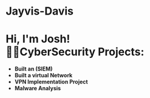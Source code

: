 # Jayvis-Davis
<h1>Hi, I'm Josh! <br/><a 

<h2>👨‍💻CyberSecurity Projects:</h2>

- <b>Built an (SIEM)</b>
- <b>Built a virtual Network</b>
- <b>VPN Implementation Project</b>
- <b>Malware Analysis</b>
